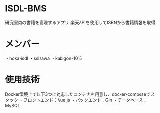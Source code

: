 # ISDL-BMS
研究室内の書籍を管理するアプリ
楽天APIを使用してISBNから書籍情報を取得
# メンバー
・hoka-isdl
・ssizawa
・kabigon-1015
# 使用技術
Docker環境上で以下3つに対応したコンテナを用意し、docker-composeでスタック
・フロントエンド：Vue.js
・バックエンド：Gin
・データベース：MySQL
